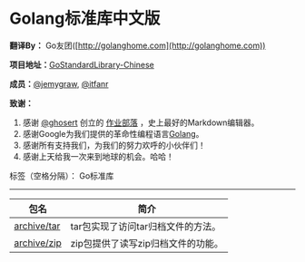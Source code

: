 # Golang标准库中文版

**翻译By：** Go友团([http://golanghome.com](http://golanghome.com))

**项目地址：**[GoStandardLibrary-Chinese](http://github.com/jemygraw/GoStandardLibrary-Chinese)

**成员：**[@jemygraw](http://github.com/jemygraw), [@itfanr](http://github.com/itfanr)

**致谢：**
1. 感谢 [@ghosert](http://weibo.com/ghosert) 创立的 [作业部落](https://www.zybuluo.com/mdeditor) ，史上最好的Markdown编辑器。
2. 感谢Google为我们提供的革命性编程语言[Golang](http://golang.org)。
3. 感谢所有支持我们，为我们的努力欢呼的小伙伴们！
4. 感谢上天给我一次来到地球的机会。哈哈！

标签（空格分隔）： Go标准库

---

| 包名 | 简介 |
|--|--|
|[archive/tar](https://www.zybuluo.com/Jemy/note/22491)|tar包实现了访问tar归档文件的方法。|
|[archive/zip](https://www.zybuluo.com/Jemy/note/22505)|zip包提供了读写zip归档文件的功能。|
